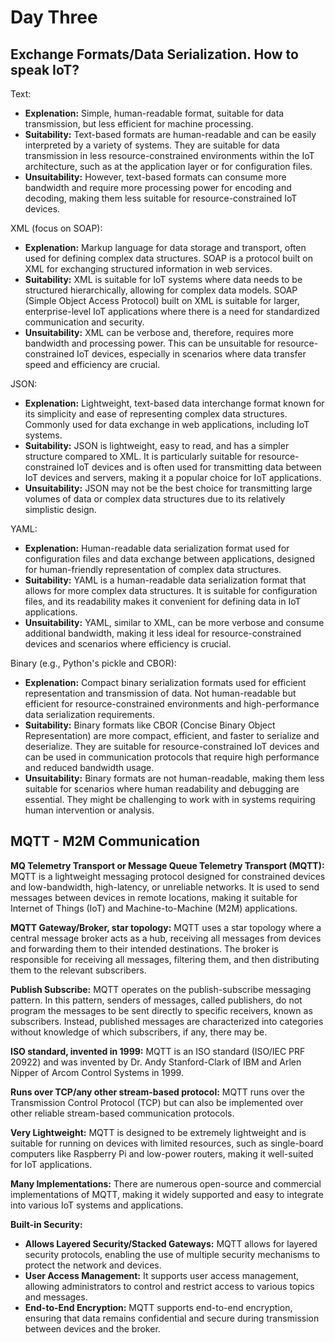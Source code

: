 # Day Three

## Exchange Formats/Data Serialization. How to speak IoT?

Text:
- **Explenation:** Simple, human-readable format, suitable for data transmission, but less efficient for machine processing.
- **Suitability:** Text-based formats are human-readable and can be easily interpreted by a variety of systems. They are suitable for data transmission in less resource-constrained environments within the IoT architecture, such as at the application layer or for configuration files.
- **Unsuitability:** However, text-based formats can consume more bandwidth and require more processing power for encoding and decoding, making them less suitable for resource-constrained IoT devices.

XML (focus on SOAP):
- **Explenation:** Markup language for data storage and transport, often used for defining complex data structures. SOAP is a protocol built on XML for exchanging structured information in web services.
- **Suitability:** XML is suitable for IoT systems where data needs to be structured hierarchically, allowing for complex data models. SOAP (Simple Object Access Protocol) built on XML is suitable for larger, enterprise-level IoT applications where there is a need for standardized communication and security.
- **Unsuitability:** XML can be verbose and, therefore, requires more bandwidth and processing power. This can be unsuitable for resource-constrained IoT devices, especially in scenarios where data transfer speed and efficiency are crucial.

JSON:
- **Explenation:** Lightweight, text-based data interchange format known for its simplicity and ease of representing complex data structures. Commonly used for data exchange in web applications, including IoT systems.
- **Suitability:** JSON is lightweight, easy to read, and has a simpler structure compared to XML. It is particularly suitable for resource-constrained IoT devices and is often used for transmitting data between IoT devices and servers, making it a popular choice for IoT applications.
- **Unsuitability:** JSON may not be the best choice for transmitting large volumes of data or complex data structures due to its relatively simplistic design.

YAML:
- **Explenation:** Human-readable data serialization format used for configuration files and data exchange between applications, designed for human-friendly representation of complex data structures.
- **Suitability:** YAML is a human-readable data serialization format that allows for more complex data structures. It is suitable for configuration files, and its readability makes it convenient for defining data in IoT applications.
- **Unsuitability:** YAML, similar to XML, can be more verbose and consume additional bandwidth, making it less ideal for resource-constrained devices and scenarios where efficiency is crucial.

Binary (e.g., Python's pickle and CBOR):
- **Explenation:** Compact binary serialization formats used for efficient representation and transmission of data. Not human-readable but efficient for resource-constrained environments and high-performance data serialization requirements.
- **Suitability:** Binary formats like CBOR (Concise Binary Object Representation) are more compact, efficient, and faster to serialize and deserialize. They are suitable for resource-constrained IoT devices and can be used in communication protocols that require high performance and reduced bandwidth usage.
- **Unsuitability:** Binary formats are not human-readable, making them less suitable for scenarios where human readability and debugging are essential. They might be challenging to work with in systems requiring human intervention or analysis.



## MQTT - M2M Communication

**MQ Telemetry Transport or Message Queue Telemetry Transport (MQTT):** MQTT is a lightweight messaging protocol designed for constrained devices and low-bandwidth, high-latency, or unreliable networks. It is used to send messages between devices in remote locations, making it suitable for Internet of Things (IoT) and Machine-to-Machine (M2M) applications.

**MQTT Gateway/Broker, star topology:** MQTT uses a star topology where a central message broker acts as a hub, receiving all messages from devices and forwarding them to their intended destinations. The broker is responsible for receiving all messages, filtering them, and then distributing them to the relevant subscribers.

**Publish Subscribe:** MQTT operates on the publish-subscribe messaging pattern. In this pattern, senders of messages, called publishers, do not program the messages to be sent directly to specific receivers, known as subscribers. Instead, published messages are characterized into categories without knowledge of which subscribers, if any, there may be.

**ISO standard, invented in 1999:** MQTT is an ISO standard (ISO/IEC PRF 20922) and was invented by Dr. Andy Stanford-Clark of IBM and Arlen Nipper of Arcom Control Systems in 1999.

**Runs over TCP/any other stream-based protocol:** MQTT runs over the Transmission Control Protocol (TCP) but can also be implemented over other reliable stream-based communication protocols.

**Very Lightweight:** MQTT is designed to be extremely lightweight and is suitable for running on devices with limited resources, such as single-board computers like Raspberry Pi and low-power routers, making it well-suited for IoT applications.

**Many Implementations:** There are numerous open-source and commercial implementations of MQTT, making it widely supported and easy to integrate into various IoT systems and applications.

**Built-in Security:**
- **Allows Layered Security/Stacked Gateways:** MQTT allows for layered security protocols, enabling the use of multiple security mechanisms to protect the network and devices.
- **User Access Management:** It supports user access management, allowing administrators to control and restrict access to various topics and messages.
- **End-to-End Encryption:** MQTT supports end-to-end encryption, ensuring that data remains confidential and secure during transmission between devices and the broker.
